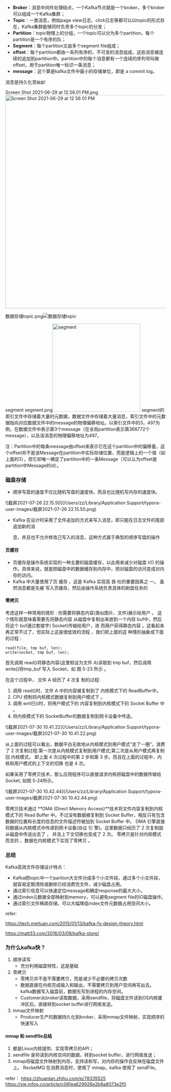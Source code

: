 - **Broker**：消息中间件处理结点，一个Kafka节点就是一个broker，多个broker可以组成一个Kafka集群；
- **Topic**：一类消息，例如page view日志、click日志等都可以以topic的形式存在，Kafka集群能够同时负责多个topic的分发；
- **Partition**：topic物理上的分组，一个topic可以分为多个partition，每个partition是一个有序的队；
- **Segment**：每个partition又由多个segment file组成；
- **offset**：每个partition都由一系列有序的、不可变的消息组成，这些消息被连续的追加到partition中。partition中的每个消息都有一个连续的序列号叫做offset，用于partition唯一标识一条消息；
- **message**：这个算是kafka文件中最小的存储单位，即是 a commit log。

消息是持久化至`磁盘`!

Screen Shot 2021-06-29 at 12.56.01 PM.png<img width="669" alt="Screen Shot 2021-06-29 at 12 56 01 PM" src="https://user-images.githubusercontent.com/17567449/123739575-71949d80-d8d9-11eb-9087-bcd34891116c.png">


数据存储topic.png![数据存储topic](https://user-images.githubusercontent.com/17567449/123732035-e19c2700-d8cb-11eb-8142-75d6f18cc1b2.png)

segment
segment.png<img width="276" alt="segment" src="https://user-images.githubusercontent.com/17567449/123732064-ed87e900-d8cb-11eb-8ab1-e6c9196dab30.png">
segment的索引文件中存储着大量的元数据，数据文件中存储着大量消息，索引文件中的元数据指向对应数据文件中的message的物理偏移地址。以索引文件中的3，497为例，在数据文件中表示第3个message（在全局partition表示第368772个message），以及该消息的物理偏移地址为497。

注：Partition中的每条message由offset来表示它在这个partition中的偏移量，这个offset并不是该Message在partition中实际存储位置，而是逻辑上的一个值（如上面的3），但它却唯一确定了partition中的一条Message（可以认为offset是partition中Message的id）。



### 磁盘存储

- 顺序写盘的速度不仅比随机写盘的速度快，而且也比随机写内存的速度快。

![截屏2021-07-26 22.15.50](/Users/zz/Library/Application Support/typora-user-images/截屏2021-07-26 22.15.50.png)

- Kafka 在设计时采用了文件追加的方式来写入消息，即只能在日志文件的尾部追加新的消

  息，井且也不允许修改己写入的消息，这种方式属于典型的顺序写盘的操作



#### 页缓存

- 页缓存是操作系统实现的一种主要的磁盘缓存，以此用来减少对磁盘 I/O 的操作。具体来说，就是把磁盘中的数据缓存到内存中，把对磁盘的访问变成对内存的访问。
- Kafka 中大量使用了页 缓存 ，这是 Kafka 实现高 吞 吐的重要因素之 一。 虽然消息都是先被 写入页缓存，然后由操作系统负责具体的刷盘任务的



#### 零拷贝

考虑这样一种常用的情形 : 你需要将静态内容(类似图片、文件)展示给用户 。 这个情形就意味着需要先将静态内容 从磁盘中复制出来放到一个内存 buf中，然后将这个 buf通过套接字( Socket)传输给用户，进 而用户获得静态内容 。这看起来再正常不过了，但实际上这是很低效的流程 ，我们把上面的这 种情形抽象成下面的过程 :

```
read(file, tmp buf, len); 
write(socket, tmp buf, len);
```

首先调用 read()将静态内容(这里假设为文件 A)读取到 tmp buf，然后调用 write()将tmp_buf 写入 Socket，如 图 5-23 所示 。

在这个过程中， 文件 A 经历了 4 次复 制的过程:

1. 调用 read()时，文件 A 中的内容被复制到了 内核模式下的 ReadBuffer中。 
2.  CPU 控制将内核模式数据复制到用户模式下 。
3. 调用 writ巳()时，将用户模式下的 内容复制到内核模式下的 Socket Buffer 中 。
4. 将内核模式下的 SocketBuffer的数据复制到网卡设备中传迭。

![截屏2021-07-30 10.41.22](/Users/zz/Library/Application Support/typora-user-images/截屏2021-07-30 10.41.22.png)

从上面的过程可以看出，数据平白无故地从内核模式到用户模式“走了一圈”，浪费了 2 次复制过程:第一次是从内核模式复制到用户模式;第二次是从用户模式再复制回 内核模式， 即上面 4 次过程中的第 2 步和第 3 步。而且在上面的过程中，内核和用户模式的上下文的切换 也是 4 次。

如果采用了零拷贝技术，那么应用程序可以直接请求内核把磁盘中的数据传输给 Socket, 如图 5-24所示。

![截屏2021-07-30 10.42.44](/Users/zz/Library/Application Support/typora-user-images/截屏2021-07-30 10.42.44.png)

零拷贝技术通过 **DMA (Direct Memory Access)**技术将文件内容复制到内核模式下的 Read Buffer 中。不过没有数据被复制到 Socket Buffer，相反只有包含数据的位置和长度的信息的文件描述符被加到 Socket Buffer 中。 DMA 引擎直接将数据从内核模式中传递到网卡设备(协议 引 擎)。这里数据只经历了 2 次复制就从磁盘中传送出去了 ， 并且上下文切换也变成了 2 次。 零拷贝是针对内核模式而言的 ，数据在内核模式下实现了零拷贝 。



### 总结

Kafka高效文件存储设计特点：

- Kafka把topic中一个parition大文件分成多个小文件段，通过多个小文件段，就容易定期清除或删除已经消费完文件，减少磁盘占用。
- 通过索引信息可以快速定位message和确定response的最大大小。
- 通过index元数据全部映射到memory，可以避免segment file的IO磁盘操作。
- 通过索引文件稀疏存储，可以大幅降低index文件元数据占用空间大小。



refer:

 https://tech.meituan.com/2015/01/13/kafka-fs-design-theory.html

https://matt33.com/2016/03/08/kafka-store/



### 为什么kafka快？

1. 顺序读写
   - 充分利用磁盘特性，这是基础
2. 零拷贝
   - 零拷贝并不是不需要拷贝，而是减少不必要的拷贝次数
   - 数据直接在内核完成输入和输出，不需要拷贝到用户空间再写出去。
     kafka数据写入磁盘前，数据先写到进程的内存空间。
   - Customer从broker读取数据，采用sendfile，将磁盘文件读到OS内核缓冲区后，直接转到socket buffer进行网络发送。
3. mmap文件映射
   - Producer生产的数据持久化到broker，采用mmap文件映射，实现顺序的快速写入



#### mmap 和 sendfile总结

1. 都是Linux内核提供、实现零拷贝的API；
2. sendfile 是将读到内核空间的数据，转到socket buffer，进行网络发送；
3. mmap将磁盘文件映射到内存，支持读和写，对内存的操作会反映在磁盘文件上。
RocketMQ 在消费消息时，使用了 mmap。kafka 使用了 sendFile。

refer：
https://zhuanlan.zhihu.com/p/78335525
https://xie.infoq.cn/article/c06fea629926e2b6a8073e2f0

